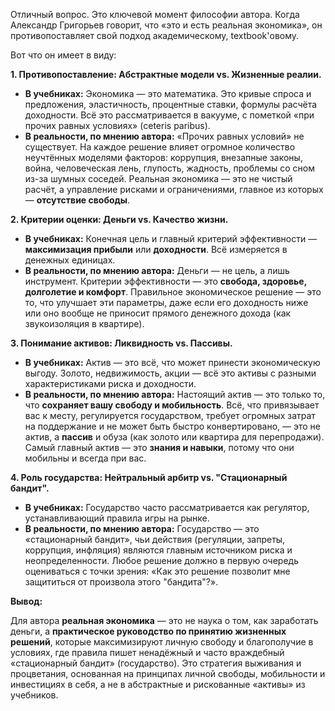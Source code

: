 Отличный вопрос. Это ключевой момент философии автора. Когда Александр Григорьев говорит, что «это и есть реальная экономика», он противопоставляет свой подход академическому, textbook'овому.

Вот что он имеет в виду:

**1. Противопоставление: Абстрактные модели vs. Жизненные реалии.**
*   **В учебниках:** Экономика — это математика. Это кривые спроса и предложения, эластичность, процентные ставки, формулы расчёта доходности. Всё это рассматривается в вакууме, с пометкой «при прочих равных условиях» (ceteris paribus).
*   **В реальности, по мнению автора:** «Прочих равных условий» не существует. На каждое решение влияет огромное количество неучтённых моделями факторов: коррупция, внезапные законы, война, человеческая лень, глупость, жадность, проблемы со сном из-за шумных соседей. Реальная экономика — это не чистый расчёт, а управление рисками и ограничениями, главное из которых — **отсутствие свободы**.

**2. Критерии оценки: Деньги vs. Качество жизни.**
*   **В учебниках:** Конечная цель и главный критерий эффективности — **максимизация прибыли** или **доходности**. Всё измеряется в денежных единицах.
*   **В реальности, по мнению автора:** Деньги — не цель, а лишь инструмент. Критерии эффективности — это **свобода, здоровье, долголетие и комфорт**. Правильное экономическое решение — это то, что улучшает эти параметры, даже если его доходность ниже или оно вообще не приносит прямого денежного дохода (как звукоизоляция в квартире).

**3. Понимание активов: Ликвидность vs. Пассивы.**
*   **В учебниках:** Актив — это всё, что может принести экономическую выгоду. Золото, недвижимость, акции — всё это активы с разными характеристиками риска и доходности.
*   **В реальности, по мнению автора:** Настоящий актив — это только то, что **сохраняет вашу свободу и мобильность**. Всё, что привязывает вас к месту, регулируется государством, требует огромных затрат на поддержание и не может быть быстро конвертировано, — это не актив, а **пассив** и обуза (как золото или квартира для перепродажи). Самый главный актив — это **знания и навыки**, потому что они мобильны и всегда при вас.

**4. Роль государства: Нейтральный арбитр vs. "Стационарный бандит".**
*   **В учебниках:** Государство часто рассматривается как регулятор, устанавливающий правила игры на рынке.
*   **В реальности, по мнению автора:** Государство — это «стационарный бандит», чьи действия (регуляции, запреты, коррупция, инфляция) являются главным источником риска и неопределенности. Любое решение должно в первую очередь оцениваться с точки зрения: «Как это решение позволит мне защититься от произвола этого "бандита"?».

**Вывод:**

Для автора **реальная экономика** — это не наука о том, как заработать деньги, а **практическое руководство по принятию жизненных решений**, которые максимизируют личную свободу и благополучие в условиях, где правила пишет ненадёжный и часто враждебный «стационарный бандит» (государство). Это стратегия выживания и процветания, основанная на принципах личной свободы, мобильности и инвестициях в себя, а не в абстрактные и рискованные «активы» из учебников.